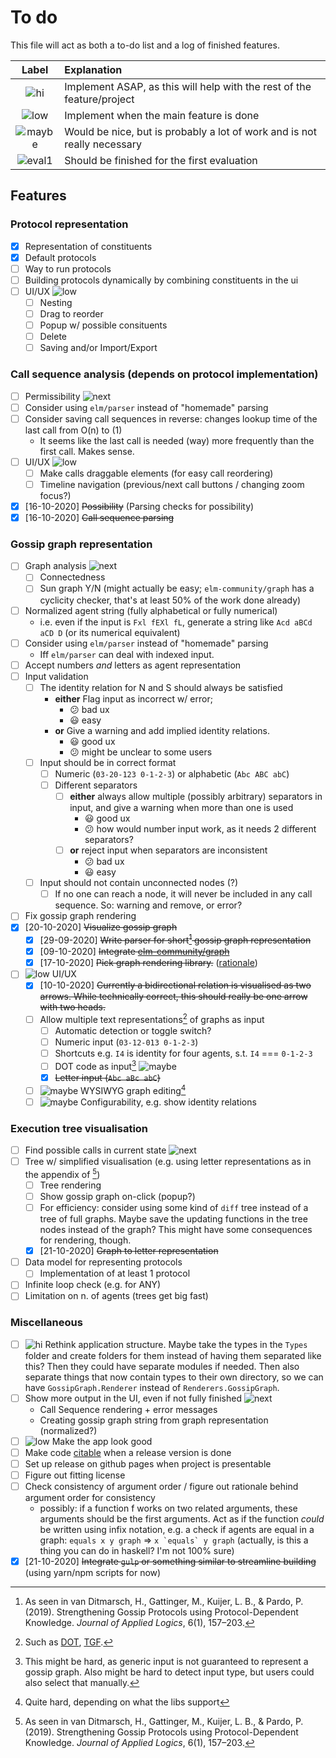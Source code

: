 # To do

This file will act as both a to-do list and a log of finished features.

| Label    | Explanation                                                              |
| :-:      | :--                                                                      |
| ![hi]    | Implement ASAP, as this will help with the rest of the feature/project   |
| ![low]   | Implement when the main feature is done                                  |
| ![maybe] | Would be nice, but is probably a lot of work and is not really necessary |
| ![eval1] | Should be finished for the first evaluation                              |

## Features

### Protocol representation

- [x] Representation of constituents
- [x] Default protocols
- [ ] Way to run protocols
- [ ] Building protocols dynamically by combining constituents in the ui
- [ ] UI/UX ![low]
  - [ ] Nesting
  - [ ] Drag to reorder
  - [ ] Popup w/ possible consituents
  - [ ] Delete
  - [ ] Saving and/or Import/Export

### Call sequence analysis (depends on protocol implementation)

- [ ] Permissibility ![next]
- [ ] Consider using `elm/parser` instead of "homemade" parsing
- [ ] Consider saving call sequences in reverse: changes lookup time of the last call from O(n) to (1)
  - It seems like the last call is needed (way) more frequently than the first call. Makes sense.
- [ ] UI/UX ![low]
  - [ ] Make calls draggable elements (for easy call reordering)
  - [ ] Timeline navigation (previous/next call buttons / changing zoom focus?)
- [x] [16-10-2020] ~~Possibility~~ (Parsing checks for possibility)
- [x] [16-10-2020] ~~Call sequence parsing~~

### Gossip graph representation

- [ ] Graph analysis ![next]
  - [ ] Connectedness
  - [ ] Sun graph Y/N (might actually be easy; `elm-community/graph` has a cyclicity checker, that's at least 50% of the work done already)
- [ ] Normalized agent string (fully alphabetical or fully numerical)
  - i.e. even if the input is `Fxl fEXl fL`, generate a string like `Acd aBCd aCD D` (or its numerical equivalent)
- [ ] Consider using `elm/parser` instead of "homemade" parsing
  - Iff `elm/parser` can deal with indexed input.
- [ ] Accept numbers _and_ letters as agent representation
- [ ] Input validation
  - [ ] The identity relation for N and S should always be satisfied
    - **either** Flag input as incorrect w/ error;
      - 😕 bad ux
      - 😃 easy
    - **or** Give a warning and add implied identity relations.
      - 😃 good ux
      - 😕 might be unclear to some users
  - [ ] Input should be in correct format
    - [ ] Numeric (`03-20-123 0-1-2-3`) or alphabetic (`Abc ABC abC`)
    - [ ] Different separators
      - [ ] **either** always allow multiple (possibly arbitrary) separators in input, and give a warning when more than one is used
        - 😃 good ux
        - 😕 how would number input work, as it needs 2 different separators?
      - [ ] **or** reject input when separators are inconsistent
        - 😕 bad ux
        - 😃 easy
  - [ ] Input should not contain unconnected nodes (?)
    - [ ] If no one can reach a node, it will never be included in any call sequence. So: warning and remove, or error?
- [ ] Fix gossip graph rendering
- [x] [20-10-2020] ~~Visualize gossip graph~~
  - [x] [29-09-2020] ~~Write parser for short[^2] gossip graph representation~~
  - [x] [09-10-2020] ~~Integrate [elm-community/graph](https://package.elm-lang.org/packages/elm-community/graph/latest/)~~
  - [x] [17-10-2020] ~~Pick graph rendering library.~~ ([rationale](./NOTES.md#rendering-graphs))
- [ ] ![low] UI/UX
  - [x] [10-10-2020] ~~Currently a bidirectional relation is visualised as two arrows. While technically correct, this should really be one arrow with two heads.~~
  - [ ] Allow multiple text representations[^1] of graphs as input
    - [ ] Automatic detection or toggle switch?
    - [ ] Numeric input (`03-12-013 0-1-2-3`)
    - [ ] Shortcuts e.g. `I4` is identity for four agents, s.t. `I4` === `0-1-2-3`
    - [ ] DOT code as input[^3] ![maybe]
    - [x] ~~Letter input (`Abc aBc abC`)~~
  - [ ] ![maybe] WYSIWYG graph editing[^4]
  - [ ] ![maybe] Configurability, e.g. show identity relations

### Execution tree visualisation

- [ ] Find possible calls in current state ![next]
- [ ] Tree w/ simplified visualisation (e.g. using letter representations as in the appendix of [^2])
  - [ ] Tree rendering
  - [ ] Show gossip graph on-click (popup?)
  - [ ] For efficiency: consider using some kind of `diff` tree instead of a tree of full graphs.
        Maybe save the updating functions in the tree nodes instead of the graph?
        This might have some consequences for rendering, though.
  - [x] [21-10-2020] ~~Graph to letter representation~~
- [ ] Data model for representing protocols
  - [ ] Implementation of at least 1 protocol
- [ ] Infinite loop check (e.g. for ANY)
- [ ] Limitation on n. of agents (trees get big fast)

### Miscellaneous

- [ ] ![hi] Rethink application structure. Maybe take the types in the `Types` folder and create folders for them instead of having them separated like this? Then they could have separate modules if needed. Then also separate things that now contain types to their own directory, so we can have `GossipGraph.Renderer` instead of `Renderers.GossipGraph`.
- [ ] Show more output in the UI, even if not fully finished ![next]
  - Call Sequence rendering + error messages
  - Creating gossip graph string from graph representation (normalized?)
- [ ] ![low] Make the app look good
- [ ] Make code [citable](https://guides.github.com/activities/citable-code/) when a release version is done
- [ ] Set up release on github pages when project is presentable
- [ ] Figure out fitting license
- [ ] Check consistency of argument order / figure out rationale behind argument order for consistency
  - possibly: if a function f works on two related arguments, these arguments should be the first arguments. Act as if the function _could_ be written using infix notation, e.g. a check if agents are equal in a graph: `equals x y graph` => ``x `equals` y graph`` (actually, is this a thing you can do in haskell? I'm not 100% sure)
- [x] [21-10-2020] ~~Integrate `gulp` or something similar to streamline building~~ (using yarn/npm scripts for now)

<!-- Footnotes -->

[^1]: Such as [DOT](https://www.graphviz.org/doc/info/lang.html), [TGF](https://en.wikipedia.org/wiki/Trivial_Graph_Format).

[^2]: As seen in van Ditmarsch, H., Gattinger, M., Kuijer, L. B., & Pardo, P. (2019). Strengthening Gossip Protocols using Protocol-Dependent Knowledge. _Journal of Applied Logics_, 6(1), 157–203.

[^3]: This might be hard, as generic input is not guaranteed to represent a gossip graph. Also might be hard to detect input type, but users could also select that manually.

[^4]: Quite hard, depending on what the libs support

[^6]: This actually does create a bit of an unnecessary limitation, as Elm's `Char.isLower` and `Char.toLower` (and related functions) are very limited. They only support the latin alphabet, even though other alphabets also have lower- and uppercase characters, notably Cyrillic and Greek (`Char.isLower ш` and `Char.isLower ω` return `False`). However, it is unlikely this system will support more than 26 agents, so it is not a _real_ problem -- it would only be a problem if this tool were to be extended.

<!-- Images -->

[low]: https://img.shields.io/badge/-low%20prio-yellow
[hi]: https://img.shields.io/badge/-high%20prio-red
[maybe]: https://img.shields.io/badge/-optional-%23eee
[eval1]: https://img.shields.io/badge/-1st%20evaluation-blue
[next]: https://img.shields.io/badge/-next%20meeting-blue
